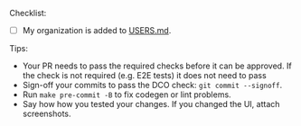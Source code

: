 Checklist:

* [ ] My organization is added to [USERS.md](https://github.com/argoproj/argo-workflows/blob/master/USERS.md).

Tips:

* Your PR needs to pass the required checks before it can be approved. If the check is not required (e.g. E2E tests) it does not need to pass
* Sign-off your commits to pass the DCO check: `git commit --signoff`.
* Run `make pre-commit -B` to fix codegen or lint problems. 
* Say how how you tested your changes. If you changed the UI, attach screenshots.
